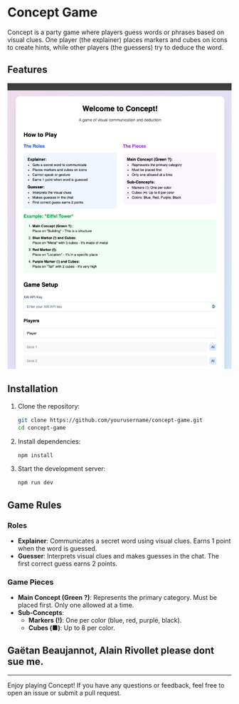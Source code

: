 # Concept Game

Concept is a party game where players guess words or phrases based on visual clues. One player (the explainer) places markers and cubes on icons to create hints, while other players (the guessers) try to deduce the word.

## Features

![Setup](setup.png)

## Installation

1. Clone the repository:
   ```sh
   git clone https://github.com/yourusername/concept-game.git
   cd concept-game
   ```

2. Install dependencies:
   ```sh
   npm install
   ```

3. Start the development server:
   ```sh
   npm run dev
   ```
## Game Rules

### Roles

- **Explainer**: Communicates a secret word using visual clues. Earns 1 point when the word is guessed.
- **Guesser**: Interprets visual clues and makes guesses in the chat. The first correct guess earns 2 points.

### Game Pieces

- **Main Concept (Green ?)**: Represents the primary category. Must be placed first. Only one allowed at a time.
- **Sub-Concepts**:
  - **Markers (!)**: One per color (blue, red, purple, black).
  - **Cubes (■)**: Up to 8 per color.


## Gaëtan Beaujannot, Alain Rivollet please dont sue me.

---

Enjoy playing Concept! If you have any questions or feedback, feel free to open an issue or submit a pull request.
